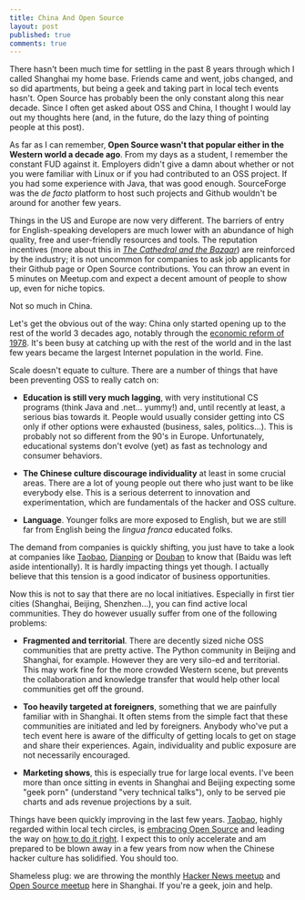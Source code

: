 ```yaml
---
title: China And Open Source
layout: post
published: true
comments: true
---
```


There hasn't been much time for settling in the past 8 years through which I called Shanghai my home base. Friends came and went, jobs changed, and so did apartments, but being a geek and taking part in local tech events hasn't. Open Source has probably been the only constant along this near decade. Since I often get asked about OSS and China, I thought I would lay out my thoughts here (and, in the future, do the lazy thing of pointing people at this post).

As far as I can remember, **Open Source wasn't that popular either in the Western world a decade ago**. From my days as a student, I remember the constant FUD against it. Employers didn't give a damn about whether or not you were familiar with Linux or if you had contributed to an OSS project. If you had some experience with Java, that was good enough. SourceForge was the *de facto* platform to host such projects and Github wouldn't be around for another few years.

Things in the US and Europe are now very different. The barriers of entry for English-speaking developers are much lower with an abundance of high quality, free and user-friendly resources and tools. The reputation incentives (more about this in *[The Cathedral and the Bazaar][1]*) are reinforced by the industry; it is not uncommon for companies to ask job applicants for their Github page or Open Source contributions. You can throw an event in 5 minutes on Meetup.com and expect a decent amount of people to show up, even for niche topics.

Not so much in China.

Let's get the obvious out of the way: China only started opening up to the rest of the world 3 decades ago, notably through the [economic reform of 1978][2]. It's been busy at catching up with the rest of the world and in the last few years became the largest Internet population in the world. Fine.

Scale doesn't equate to culture. There are a number of things that have been preventing OSS to really catch on:

- **Education  is still very much lagging**, with very institutional CS programs (think Java and .net... yummy!) and, until recently at least, a serious bias towards it. People would usually consider getting into CS only if other options were exhausted (business, sales, politics...). This is probably not so different from the 90's in Europe. Unfortunately, educational systems don't evolve (yet) as fast as technology and consumer behaviors.

- **The Chinese culture discourage individuality** at least in some crucial areas. There are a lot of young people out there who just  want to be like everybody else. This is a serious deterrent to innovation and experimentation, which are fundamentals of the hacker and OSS culture.

- **Language**. Younger folks are more exposed to English, but we are still far from English being the *lingua franca* educated folks.

The demand from companies is quickly shifting, you just have to take a look at companies like [Taobao][3], [Dianping][4] or [Douban][5] to know that (Baidu was left aside intentionally). It is hardly impacting things yet though. I actually believe that this tension is a good indicator of business opportunities.

Now this is not to say that there are no local initiatives. Especially in first tier cities (Shanghai, Beijing, Shenzhen...), you can find active local communities. They do however usually suffer from one of the following problems:

- **Fragmented and territorial**. There are decently sized niche OSS communities that are pretty active. The Python community in Beijing and Shanghai, for example. However they are very silo-ed and territorial. This may work fine for the more crowded Western scene, but prevents the collaboration and knowledge transfer that would help other local communities get off the ground.

- **Too heavily targeted at foreigners**, something that we are painfully familiar with in Shanghai. It often stems from the simple fact that these communities are initiated and led by foreigners. Anybody who've put a tech event here is aware of the difficulty of getting locals to get on stage and share their experiences. Again, individuality and public exposure are not necessarily encouraged.

- **Marketing shows**, this is especially true for large local events. I've been more than once sitting in events in Shanghai and Beijing expecting some "geek porn" (understand "very technical talks"), only to be served pie charts and ads revenue projections by a suit.

Things have been quickly improving in the last few years. [Taobao][6], highly regarded within local tech circles, is [embracing Open Source][7] and leading the way on [how to do it right][8]. I expect this to only accelerate and am prepared to be blown away in a few years from now when the Chinese hacker culture has solidified. You should too.

Shameless plug: we are throwing the monthly [Hacker News meetup][9] and [Open Source meetup][10] here in Shanghai. If you're a geek, join and help.


[1]: http://en.wikipedia.org/wiki/The_Cathedral_and_the_Bazaar
[2]: http://en.wikipedia.org/wiki/Chinese_economic_reform
[3]: http://job.taobao.com/
[4]: http://www.dianping.com/aboutus/hr
[5]: http://jobs.douban.com/
[6]: http://taobao.com
[7]: http://code.taobao.org/
[8]: http://tengine.taobao.org/
[9]: http://shanghaihn.org
[10]: http://shanghaios.org
